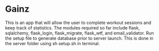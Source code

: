 # Gainz

This is an app that will allow the user to complete workout
sessions and keep track of statistics. The modules required
so far include flask, sqlalchemy, flask_login, flask_migrate, flask_wtf, and email_validator.
Run the setup file to generate database prior to server launch. This is done in the server
folder using sh setup.sh in terminal.
